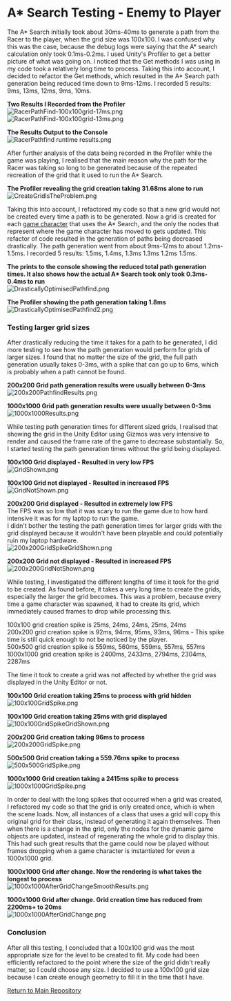 # A* Search Testing - Enemy to Player

The A* Search initially took about 30ms-40ms to generate a path from the Racer to the player, when the grid size was 100x100. I was confused why this was the case, because the debug logs were saying that the A* search calculation only took 0.1ms-0.2ms. I used Unity's Profiler to get a better picture of what was going on. I noticed that the Get methods I was using in my code took a relatively long time to process. Taking this into account, I decided to refactor the Get methods, which resulted in the A* Search path generation being reduced time down to 9ms-12ms. I recorded 5 results: 9ms, 13ms, 12ms, 9ms, 10ms.  

**Two Results I Recorded from the Profiler**   
![RacerPathFind-100x100grid-17ms.png](RacerPathFind-100x100grid-17ms.png)   
![RacerPathFind-100x100grid-13ms.png](RacerPathFind-100x100grid-13ms.png)   

**The Results Output to the Console**   
![RacerPathfind runtime results.png](RacerPathfind%20runtime%20results.png)   

After further analysis of the data being recorded in the Profiler while the game was playing, I realised that the main reason why the path for the Racer was taking so long to be generated because of the repeated recreation of the grid that it used to run the A* Search.  

**The Profiler revealing the grid creation taking 31.68ms alone to run**   
![CreateGridIsTheProblem.png](CreateGridIsTheProblem.png)   

Taking this into account, I refactored my code so that a new grid would not be created every time a path is to be generated. Now a grid is created for each [game character](/Technical%20Documentation/Game%20Characters/README.md#game-characters) that uses the A* Search, and the only the nodes that represent where the game character has moved to gets updated. This refactor of code resulted in the generation of paths being decreased drastically. The path generation went from about 9ms-12ms to about 1.2ms-1.5ms. I recorded 5 results: 1.5ms, 1.4ms, 1.3ms 1.3ms 1.2ms 1.5ms.   

**The prints to the console showing the reduced total path generation times. It also shows how the actual A\* Search took only took 0.3ms-0.4ms to run**   
![DrasticallyOptimisedPathfind.png](DrasticallyOptimisedPathfind.png)   

**The Profiler showing the path generation taking 1.8ms**   
![DrasticallyOptimisedPathfind2.png](DrasticallyOptimisedPathfind2.png)   

### Testing larger grid sizes
After drastically reducing the time it takes for a path to be generated, I did more testing to see how the path generation would perform for grids of larger sizes. 
I found that no matter the size of the grid, the full path generation usually takes 0-3ms, with a spike that can go up to 6ms, which is probably when a path cannot be found.  

**200x200 Grid path generation results were usually between 0-3ms**   
![200x200PathfindResults.png](200x200PathfindResults.png)   

**1000x1000 Grid path generation results were usually between 0-3ms**   
![1000x1000Results.png](1000x1000Results.png)   

While testing path generation times for different sized grids, I realised that showing the grid in the Unity Editor using Gizmos was very intensive to render and caused the frame rate of the game to decrease substantially. So, I started testing the path generation times without the grid being displayed.

**100x100 Grid displayed - Resulted in very low FPS**   
![GridShown.png](GridShown.png)   

**100x100 Grid not displayed - Resulted in increased FPS**   
![GridNotShown.png](GridNotShown.png)  

**200x200 Grid displayed - Resulted in extremely low FPS**  
The FPS was so low that it was scary to run the game due to how hard intensive it was for my laptop to run the game.   
I didn't bother the testing the path generation times for larger grids with the grid displayed because it wouldn't have been playable and could potentially ruin my laptop hardware.   
![200x200GridSpikeGridShown.png](200x200GridSpikeGridShown.png)   

**200x200 Grid not displayed - Resulted in increased FPS** 
![200x200GridNotShown.png](200x200GridNotShown.png)  

While testing, I investigated the different lengths of time it took for the grid to be created. As found before, it takes a very long time to create the grids, especially the larger the grid becomes. This was a problem, because every time a game character was spawned, it had to create its grid, which immediately caused frames to drop while processing this. 

100x100 grid creation spike is 25ms, 24ms, 24ms, 25ms, 24ms  
200x200 grid creation spike is 92ms, 94ms, 95ms, 93ms, 96ms - This spike time is still quick enough to not be noticed by the player.   
500x500 grid creation spike is 559ms, 560ms, 559ms, 557ms, 557ms   
1000x1000 grid creation spike is 2400ms, 2433ms, 2794ms, 2304ms, 2287ms   

The time it took to create a grid was not affected by whether the grid was displayed in the Unity Editor or not.   

**100x100 Grid creation taking 25ms to process with grid hidden**   
![100x100GridSpike.png](100x100GridSpike.png)   

**100x100 Grid creation taking 25ms with grid displayed**  
![100x100GridSpikeGridShown.png](100x100GridSpikeGridShown.png)   

**200x200 Grid creation taking 96ms to process**   
![200x200GridSpike.png](200x200GridSpike.png)   

**500x500 Grid creation taking a 559.76ms spike to process**  
![500x500GridSpike.png](500x500GridSpike.png)   

**1000x1000 Grid creation taking a 2415ms spike to process**  
![1000x1000GridSpike.png](1000x1000GridSpike.png)  

In order to deal with the long spikes that occurred when a grid was created, I refactored my code so that the grid is only created once, which is when the scene loads. Now, all instances of a class that uses a grid will copy this original grid for their class, instead of generating it again themselves. Then when there is a change in the grid, only the nodes for the dynamic game objects are updated, instead of regenerating the whole grid to display this. This had such great results that the game could now be played without frames dropping when a game character is instantiated for even a 1000x1000 grid.   

**1000x1000 Grid after change. Now the rendering is what takes the longest to process**   
![1000x1000AfterGridChangeSmoothResults.png](1000x1000AfterGridChangeSmoothResults.png)   

**1000x1000 Grid after change. Grid creation time has reduced from 2200ms+ to 20ms**   
![1000x1000AfterGridChange.png](1000x1000AfterGridChange.png)   

### Conclusion
After all this testing, I concluded that a 100x100 grid was the most appropriate size for the level to be created to fit. My code had been efficiently refactored to the point where the size of the grid didn't really matter, so I could choose any size. I decided to use a 100x100 grid size because I can create enough geometry to fill it in the time that I have.  



[Return to Main Repository](https://github.com/jamalcraig/Dunamis)